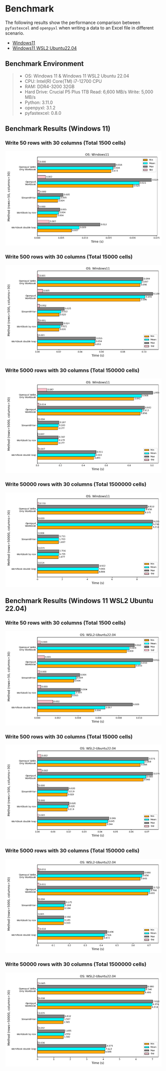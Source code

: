 # Benchmark

The following results show the performance comparison between `pyfastexcel` and `openpyxl` when writing a data to an Excel file in different scenario.

- [Windows11](#benchmark-result-windows-11)
- [Windows11 WSL2 Ubuntu22.04](#benchmark-results-windows-11-wsl2-ubuntu-2204)

## Benchmark Environment

> - OS: Windows 11 & Windows 11 WSL2 Ubuntu 22.04
> - CPU: Intel(R) Core(TM) i7-12700 CPU
> - RAM: DDR4-3200 32GB
> - Hard Drive: Crucial P5 Plus 1TB Read: 6,600 MB/s Write: 5,000 MB/s
> - Python: 3.11.0
> - openpyxl: 3.1.2
> - pyfastexcel: 0.8.0

## Benchmark Results (Windows 11)

### Write 50 rows with 30 columns (Total 1500 cells)

<dev align='center'>
    <img src='../docs/images/50_30_horizontal_Windows11.png'>
</dev>

### Write 500 rows with 30 columns (Total 15000 cells)

<dev align='center'>
    <img src='../docs/images/500_30_horizontal_Windows11.png'>
</dev>

### Write 5000 rows with 30 columns (Total 150000 cells)

<dev align='center'>
    <img src='../docs/images/5000_30_horizontal_Windows11.png'>
</dev>

### Write 50000 rows with 30 columns (Total 1500000 cells)

<dev align='center'>
    <img src='../docs/images/50000_30_horizontal_Windows11.png'>
</dev>

## Benchmark Results (Windows 11 WSL2 Ubuntu 22.04)

### Write 50 rows with 30 columns (Total 1500 cells)

<dev align='center'>
    <img src='../docs/images/50_30_horizontal_WSL2-Ubuntu22.04.png'>
</dev>

### Write 500 rows with 30 columns (Total 15000 cells)

<dev align='center'>
    <img src='../docs/images/500_30_horizontal_WSL2-Ubuntu22.04.png'>
</dev>

### Write 5000 rows with 30 columns (Total 150000 cells)

<dev align='center'>
    <img src='../docs/images/5000_30_horizontal_WSL2-Ubuntu22.04.png'>
</dev>

### Write 50000 rows with 30 columns (Total 1500000 cells)

<dev align='center'>
    <img src='../docs/images/50000_30_horizontal_WSL2-Ubuntu22.04.png'>
</dev>
